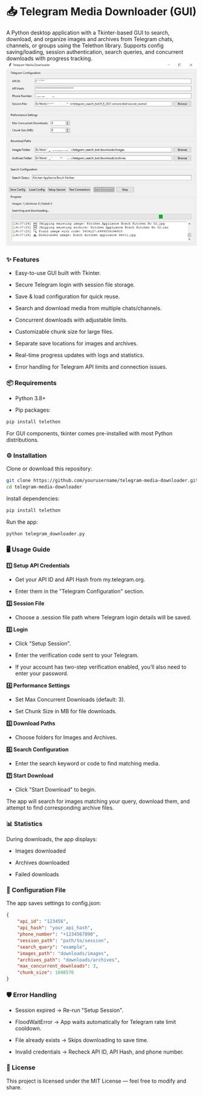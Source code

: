 # 📥 Telegram Media Downloader (GUI)
A Python desktop application with a Tkinter-based GUI to search, download, and organize images and archives from Telegram chats, channels, or groups using the Telethon library.
Supports config saving/loading, session authentication, search queries, and concurrent downloads with progress tracking.
![Telegram Media Downloader Screenshot](telegram%20bot.PNG)
### ✨ Features
- Easy-to-use GUI built with Tkinter.

- Secure Telegram login with session file storage.

- Save & load configuration for quick reuse.

- Search and download media from multiple chats/channels.

- Concurrent downloads with adjustable limits.

- Customizable chunk size for large files.

- Separate save locations for images and archives.

- Real-time progress updates with logs and statistics.

- Error handling for Telegram API limits and connection issues.

### 📦 Requirements
- Python 3.8+

- Pip packages:

``` bash
pip install telethon
```

For GUI components, tkinter comes pre-installed with most Python distributions.

### ⚙️ Installation
Clone or download this repository:

```bash
git clone https://github.com/yourusername/telegram-media-downloader.git
cd telegram-media-downloader
```
Install dependencies:

```bash
pip install telethon
```
Run the app:

```bash
python telegram_downloader.py
```
### 🖥 Usage Guide
**1️⃣ Setup API Credentials**

- Get your API ID and API Hash from my.telegram.org.

- Enter them in the "Telegram Configuration" section.

**2️⃣ Session File**

- Choose a .session file path where Telegram login details will be saved.

**3️⃣ Login**

- Click "Setup Session".

- Enter the verification code sent to your Telegram.

- If your account has two-step verification enabled, you’ll also need to enter your password.

**4️⃣ Performance Settings**

- Set Max Concurrent Downloads (default: 3).

- Set Chunk Size in MB for file downloads.

**5️⃣ Download Paths**

- Choose folders for Images and Archives.

**6️⃣ Search Configuration**

- Enter the search keyword or code to find matching media.

**7️⃣ Start Download**

- Click "Start Download" to begin.

The app will search for images matching your query, download them, and attempt to find corresponding archive files.

### 📊 Statistics

During downloads, the app displays:

- Images downloaded

- Archives downloaded

- Failed downloads

### 🔧 Configuration File
The app saves settings to config.json:

```json
{
    "api_id": "123456",
    "api_hash": "your_api_hash",
    "phone_number": "+1234567890",
    "session_path": "path/to/session",
    "search_query": "example",
    "images_path": "downloads/images",
    "archives_path": "downloads/archives",
    "max_concurrent_downloads": 3,
    "chunk_size": 1048576
}
```
### 🛡 Error Handling
- Session expired → Re-run "Setup Session".

- FloodWaitError → App waits automatically for Telegram rate limit cooldown.

- File already exists → Skips downloading to save time.

- Invalid credentials → Recheck API ID, API Hash, and phone number.

### 📜 License
This project is licensed under the MIT License — feel free to modify and share.
